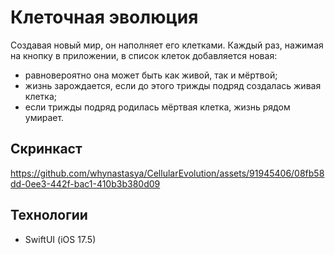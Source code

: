 
# Клеточная эволюция
Создавая новый мир, он наполняет его клетками. Каждый раз, нажимая на кнопку в приложении, в список клеток добавляется новая:
- равновероятно она может быть как живой, так и мёртвой;
- жизнь зарождается, если до этого трижды подряд создалась живая клетка;
- если трижды подряд родилась мёртвая клетка, жизнь рядом умирает. 

## Скринкаст

https://github.com/whynastasya/CellularEvolution/assets/91945406/08fb58dd-0ee3-442f-bac1-410b3b380d09

## Технологии
- SwiftUI (iOS 17.5)

